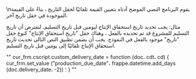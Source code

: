\nيقوم البرنامج النصي الموضح أدناه بتعيين القيمة تلقائيًا لحقل التاريخ ، بناءً على القيمة الموجودة في حقل تاريخ آخر.

مثال: يجب تحديد تاريخ استحقاق الإنتاج ليومين قبل تاريخ التسليم. لنفترض أن تاريخ التسليم للمشروع قد تم تحديده بالفعل ، وهناك حقل "تاريخ استحقاق الإنتاج" كنوع حقل "تاريخ" موجود بالفعل في النموذج. يجب أن يضمن تطبيق النص التالي تحديث تاريخ استحقاق الإنتاج تلقائيًا إلى يومين قبل تاريخ التسليم.

""
cur_frm.cscript.custom_delivery_date = function (doc، cdt، cd) {
cur_frm.set_value ("production_due_date"، frappe.datetime.add_days (doc.delivery_date، -2)) ؛
 }
""